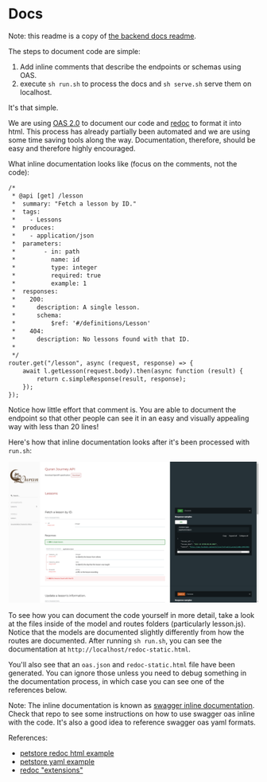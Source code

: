 # Docs

Note: this readme is a copy of [the backend docs readme](https://github.com/Quran-Journey/backend/tree/master/docs#readme).

The steps to document code are simple:
1. Add inline comments that describe the endpoints or schemas using OAS.
2. execute `sh run.sh` to process the docs and `sh serve.sh` serve them on localhost. 

It's that simple.

We are using [OAS 2.0](https://swagger.io/docs/specification/2-0) to document our code and [redoc](https://github.com/Redocly/redoc) to format it into html. This process has already partially been automated and we are using some time saving tools along the way. Documentation, therefore, should be easy and therefore highly encouraged.

What inline documentation looks like (focus on the comments, not the code):

```
/*
 * @api [get] /lesson
 *  summary: "Fetch a lesson by ID."
 *  tags:
 *    - Lessons
 *  produces:
 *    - application/json
 *  parameters:
 *        - in: path
 *          name: id
 *          type: integer
 *          required: true
 *          example: 1
 *  responses:
 *    200:
 *      description: A single lesson.
 *      schema:
 *          $ref: '#/definitions/Lesson'
 *    404:
 *      description: No lessons found with that ID.
 *
 */
router.get("/lesson", async (request, response) => {
    await l.getLesson(request.body).then(async function (result) {
        return c.simpleResponse(result, response);
    });
});
```

Notice how little effort that comment is. You are able to document the endpoint so that other people can see it in an easy and visually appealing way with less than 20 lines!

Here's how that inline documentation looks after it's been processed with `run.sh`:

![image](./assets/img/docsExample.png)


To see how you can document the code yourself in more detail, take a look at the files inside of the model and routes folders (particularly lesson.js). Notice that the models are documented slightly differently from how the routes are documented. After running `sh run.sh`, you can see the documentation at `http://localhost/redoc-static.html`.

You'll also see that an `oas.json` and `redoc-static.html` file have been generated. You can ignore those unless you need to debug something in the documentation process, in which case you can see one of the references below.

Note: The inline documentation is known as [swagger inline documentation](https://github.com/readmeio/swagger-inline). Check that repo to see some instructions on how to use swagger oas inline with the code. It's also a good idea to reference swagger oas yaml formats.


References:
- [petstore redoc html example](https://redocly.github.io/redoc/)
- [petstore yaml example](https://redocly.github.io/redoc/openapi.yaml)
- [redoc "extensions"](https://github.com/Redocly/redoc/blob/master/docs/redoc-vendor-extensions.md#x-logo)
